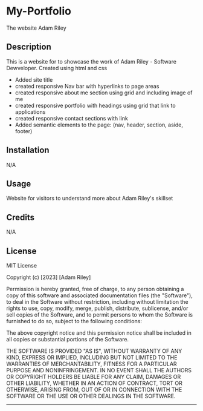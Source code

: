 # My-Portfolio
The website Adam Riley 
## Description

This is a website for to showcase the work of Adam Riley - Software Dewveloper. Created using html and css

- Added site title 
- created responsive Nav bar with hyperlinks to page areas
- created responsive about me section using grid and including image of me
- created responsive portfolio with headings using grid that link to applications
- created responsive contact sections with link 
- Added semantic elements to the page: (nav, header, section, aside, footer)


## Installation

N/A

## Usage

Website for visitors to understand more about Adam Riley's skillset




## Credits

N/A

## License
MIT License

Copyright (c) [2023] [Adam Riley]

Permission is hereby granted, free of charge, to any person obtaining a copy
of this software and associated documentation files (the "Software"), to deal
in the Software without restriction, including without limitation the rights
to use, copy, modify, merge, publish, distribute, sublicense, and/or sell
copies of the Software, and to permit persons to whom the Software is
furnished to do so, subject to the following conditions:

The above copyright notice and this permission notice shall be included in all
copies or substantial portions of the Software.

THE SOFTWARE IS PROVIDED "AS IS", WITHOUT WARRANTY OF ANY KIND, EXPRESS OR
IMPLIED, INCLUDING BUT NOT LIMITED TO THE WARRANTIES OF MERCHANTABILITY,
FITNESS FOR A PARTICULAR PURPOSE AND NONINFRINGEMENT. IN NO EVENT SHALL THE
AUTHORS OR COPYRIGHT HOLDERS BE LIABLE FOR ANY CLAIM, DAMAGES OR OTHER
LIABILITY, WHETHER IN AN ACTION OF CONTRACT, TORT OR OTHERWISE, ARISING FROM,
OUT OF OR IN CONNECTION WITH THE SOFTWARE OR THE USE OR OTHER DEALINGS IN THE
SOFTWARE.


---

